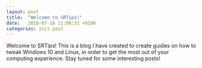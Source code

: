 ```yaml
---
layout: post
title:  "Welcome to SRTips!"
date:   2018-07-16 11:08:31 +0100
categories: init post
---
```


Welcome to SRTips! This is a blog I have created to create guides on how to tweak Windows 10 and Linux, in order to get the most out of your computing experience. Stay tuned for some interesting posts!